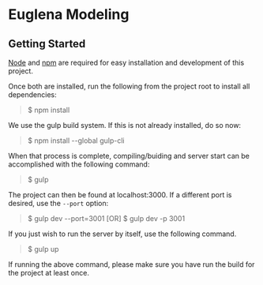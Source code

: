 # Euglena Modeling

## Getting Started

[Node](https://nodejs.org) and [npm](https://npmjs.org) are required for easy installation and development of this project.

Once both are installed, run the following from the project root to install all dependencies:

> $ npm install

We use the gulp build system. If this is not already installed, do so now:

> $ npm install --global gulp-cli

When that process is complete, compiling/buiding and server start can be accomplished with the following command:

> $ gulp

The project can then be found at localhost:3000. If a different port is desired, use the `--port` option:

> $ gulp dev --port=3001
>  [OR]
> $ gulp dev -p 3001 

If you just wish to run the server by itself, use the following command.  

> $ gulp up

If running the above command, please make sure you have run the build for the project at least once.
